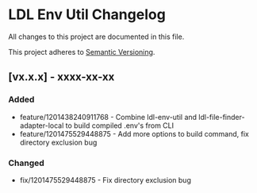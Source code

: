 # LDL Env Util Changelog

All changes to this project are documented in this file.

This project adheres to [Semantic Versioning](https://semver.org/spec/v2.0.0.html).

## [vx.x.x] - xxxx-xx-xx

### Added

- feature/1201438240911768 - Combine ldl-env-util and ldl-file-finder-adapter-local to build compiled .env's from CLI
- feature/1201475529448875 - Add more options to build command, fix directory exclusion bug

### Changed

- fix/1201475529448875 - Fix directory exclusion bug
